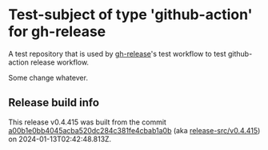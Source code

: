 # Test-subject of type 'github-action' for gh-release

A test repository that is used by [gh-release](https://github.com/kattecon/gh-release)'s test workflow to test github-action release workflow.

Some change whatever.


## Release build info

This release v0.4.415 was built from the commit [a00b1e0bb4045acba520dc284c381fe4cbab1a0b](https://github.com/kattecon/gh-release-test-ga/tree/a00b1e0bb4045acba520dc284c381fe4cbab1a0b) (aka [release-src/v0.4.415](https://github.com/kattecon/gh-release-test-ga/tree/release-src/v0.4.415)) on 2024-01-13T02:42:48.813Z.
        